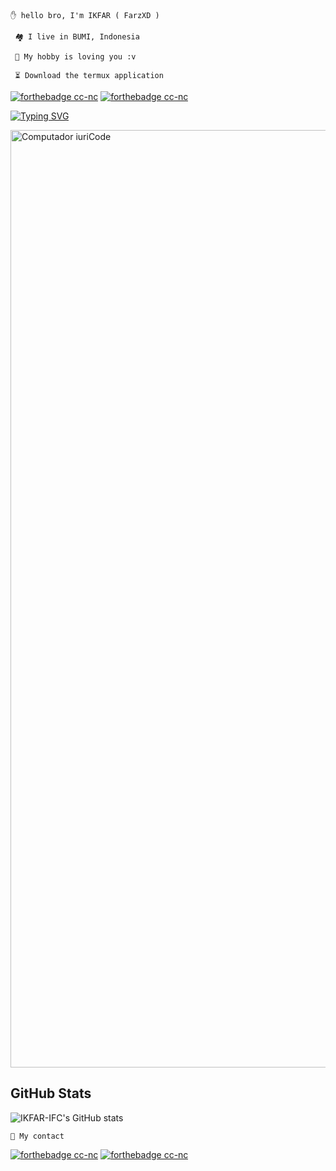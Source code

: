 ```✋ hello bro, I'm IKFAR ( FarzXD )```

``` 🏘️ I live in BUMI, Indonesia```

``` 🗿 My hobby is loving you :v```

``` ⏳ Download the termux application```

[![forthebadge cc-nc](https://img.shields.io/badge/F_Droid-1976D2?style=for-the-badge&logo=f-droid&logoColor=white)](https://f-droid.org/en/packages/com.termux/)
[![forthebadge cc-nc](https://img.shields.io/badge/Google_Play-414141?style=for-the-badge&logo=google-play&logoColor=white)](https://www.google.com/url?sa=t&source=web&rct=j&url=https://play.google.com/store/apps/details%3Fid%3Dcom.termux%26hl%3Did%26gl%3DUS%26referrer%3Dutm_source%253Dgoogle%2526utm_medium%253Dorganic%2526utm_term%253Dtermux%2Bgoogle%2Bplay%2Bstore%26pcampaignid%3DAPPU_1_ZAVYY6z0IrOd8QO51bbwCQ&ved=2ahUKEwistqfC3fv6AhWzTnwKHbmqDZ4Q8oQBegQIEBAB&usg=AOvVaw005DIUEJE94Mr2GU-NS3uz)


[![Typing SVG](https://readme-typing-svg.herokuapp.com?font=Neuton&size=25&color=8A2BE2&background=000000&center=true&vCenter=true&width=360&height=60&lines=Hello+World%2C+I'm+IKFAR-IFC+Here+🐱‍🐉;𝙸𝚃'𝚜+𝙽𝙾𝚃+𝙰+𝙹𝚄𝚂𝚃+𝙽𝙰𝙼𝙴+𝙱𝚁𝙾+🤔;𝙸𝚃'𝚜+𝙰+FarzXD+🤯;Respect+IKFAR-IFC+🐱‍👤;Today+I+Will+Tell+You+🥵;Please+Follow+My+GitHub+🙏;Thanks+My+All+Friend+🤙+🐱‍👤)](https://git.io/typing-svg)


</p>

<img src="https://i.pinimg.com/originals/77/ca/a3/77caa32884d735d439ade45ba37feaf2.gif" min-width="1500px" max-width="1500px" width="1500px" align="middle" alt="Computador iuriCode">

## GitHub Stats  
![IKFAR-IFC's GitHub stats](https://github-readme-stats.vercel.app/api?username=IKFAR-IFC&show_icons=true&theme=chartreuse-dark)  

```👥 My contact```

[![forthebadge cc-nc](https://img.shields.io/badge/WhatsApp-25D366?style=for-the-badge&logo=whatsapp&logoColor=white)](https://wa.me/+6283899216451)
[![forthebadge cc-nc](https://img.shields.io/badge/Facebook-1877F2?style=for-the-badge&logo=facebook&logoColor=white)](https://www.facebook.com/IKFAR)
